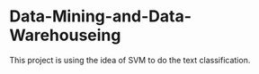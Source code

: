 # Data-Mining-and-Data-Warehouseing
This project is using the idea of SVM to do the text classification.
